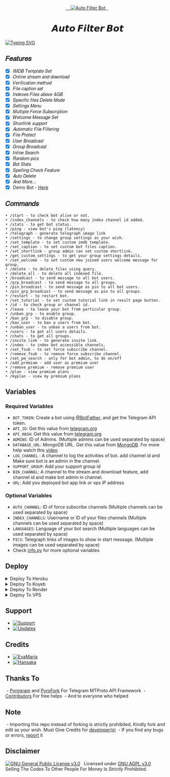 <p align="center">
  <a href="https://github.com/HA-Bots/Auto-Filter-Bot">
    <img src="https://graph.org/file/a66dbf46acf369e26d48a.jpg" alt="Auto Filter Bot">
  </a>
</p>
<h1 align="center">
  <b>𝘼𝙪𝙩𝙤 𝙁𝙞𝙡𝙩𝙚𝙧 𝘽𝙤𝙩</b>
</h1>

[![Typing SVG](https://readme-typing-svg.herokuapp.com/?lines=𝑊𝑒𝑙𝑐𝑜𝑚𝑒!;𝐶𝑟𝑒𝑎𝑡𝑒𝑑+𝑏𝑦+@HA_Bots;𝐴+𝑠𝑖𝑚𝑝𝑙𝑒+𝑎𝑛𝑑+𝑝𝑜𝑤𝑒𝑟𝑓𝑢𝑙+𝐵𝑜𝑡!;𝐼𝑛𝑑𝑒𝑥𝑒𝑠+𝐹𝑖𝑙𝑒𝑠+𝑎𝑏𝑜𝑣𝑒+4𝐺𝐵)](https://github.com/HA-Bots/Auto-Filter-Bot)

## 𝐹𝑒𝑎𝑡𝑢𝑟𝑒𝑠
- [x] 𝐼𝑀𝐷𝐵 𝑇𝑒𝑚𝑝𝑙𝑎𝑡𝑒 𝑆𝑒𝑡
- [x] 𝑂𝑛𝑙𝑖𝑛𝑒 𝑠𝑡𝑟𝑒𝑎𝑚 𝑎𝑛𝑑 𝑑𝑜𝑤𝑛𝑙𝑜𝑎𝑑
- [x] 𝑉𝑒𝑟𝑖𝑓𝑖𝑐𝑎𝑡𝑖𝑜𝑛 𝑚𝑒𝑡ℎ𝑜𝑑
- [x] 𝐹𝑖𝑙𝑒 𝑐𝑎𝑝𝑡𝑖𝑜𝑛 𝑠𝑒𝑡
- [x] 𝐼𝑛𝑑𝑒𝑥𝑒𝑠 𝐹𝑖𝑙𝑒𝑠 𝑎𝑏𝑜𝑣𝑒 4𝐺𝐵
- [x] 𝑆𝑝𝑒𝑐𝑖𝑓𝑖𝑐 𝑓𝑖𝑙𝑒𝑠 𝐷𝑒𝑙𝑒𝑡𝑒 𝑀𝑜𝑑𝑒
- [x] 𝑆𝑒𝑡𝑡𝑖𝑛𝑔𝑠 𝑀𝑒𝑛𝑢
- [x] 𝑀𝑢𝑙𝑡𝑖𝑝𝑙𝑒 𝐹𝑜𝑟𝑐𝑒 𝑆𝑢𝑏𝑠𝑐𝑟𝑖𝑝𝑡𝑖𝑜𝑛
- [x] 𝑊𝑒𝑙𝑐𝑜𝑚𝑒 𝑀𝑒𝑠𝑠𝑎𝑔𝑒 𝑆𝑒𝑡
- [x] 𝑆ℎ𝑜𝑟𝑡𝑙𝑖𝑛𝑘 𝑠𝑢𝑝𝑝𝑜𝑟𝑡
- [x] 𝐴𝑢𝑡𝑜𝑚𝑎𝑡𝑖𝑐 𝐹𝑖𝑙𝑒 𝐹𝑖𝑙𝑡𝑒𝑟𝑖𝑛𝑔
- [x] 𝐹𝑖𝑙𝑒 𝑃𝑟𝑜𝑡𝑒𝑐𝑡
- [x] 𝑈𝑠𝑒𝑟 𝐵𝑟𝑜𝑎𝑑𝑐𝑎𝑠𝑡
- [x] 𝐺𝑟𝑜𝑢𝑝 𝐵𝑟𝑜𝑎𝑑𝑐𝑎𝑠𝑡
- [x] 𝐼𝑛𝑙𝑖𝑛𝑒 𝑆𝑒𝑎𝑟𝑐ℎ
- [x] 𝑅𝑎𝑛𝑑𝑜𝑚 𝑝𝑖𝑐𝑠
- [x] 𝐵𝑜𝑡 𝑆𝑡𝑎𝑡𝑠
- [x] 𝑆𝑝𝑒𝑙𝑙𝑖𝑛𝑔 𝐶ℎ𝑒𝑐𝑘 𝐹𝑒𝑎𝑡𝑢𝑟𝑒
- [x] 𝐴𝑢𝑡𝑜 𝐷𝑒𝑙𝑒𝑡𝑒
- [x] 𝐴𝑛𝑑 𝑀𝑜𝑟𝑒...
- [x] Demo Bot - <a href=https://t.me/HA_Auto_Filter_Test_Bot>Here</a>

## 𝐶𝑜𝑚𝑚𝑎𝑛𝑑𝑠
```
• /start - to check bot alive or not.
• /index_channels - to check how many index channel id added.
• /stats - to get bot status.
• /ping - view bot's ping (latency)
• /telegraph - generate telegraph image link
• /settings - to change group settings as your wish.
• /set_template - to set custom imdb template.
• /set_caption - to set custom bot files caption.
• /set_shortlink - group admin can set custom shortlink.
• /get_custom_settings - to get your group settings details.
• /set_welcome - to set custom new joined users welcome message for group.
• /delete - to delete files using query.
• /delete_all - to delete all indexed file.
• /broadcast - to send message to all bot users.
• /grp_broadcast - to send message to all groups.
• /pin_broadcast - to send message as pin to all bot users.
• /pin_grp_broadcast - to send message as pin to all groups.
• /restart - to restart bot.
• /set_tutorial - to set custom tutorial link in result page button.
• /id - to check group or channel id.
• /leave - to leave your bot from particular group.
• /unban_grp - to enable group.
• /ban_grp - to disable group.
• /ban_user - to ban a users from bot.
• /unban_user - to unban a users from bot.
• /users - to get all users details.
• /chats - to get all groups.
• /invite_link - to generate invite link.
• /index - to index bot accessible channels.
• /set_fsub - to set force subscribe channel.
• /remove_fsub - to remove force subscribe channel.
• /set_pm_search - only for bot admin, to do on/off
• /add_premium - add user as premium user
• /remove_premium - remove premium user
• /plan - view premium plans
• /myplan - view my premium plans
```

## Variables
### Required Variables
* `BOT_TOKEN`: Create a bot using [@BotFather](https://telegram.dog/BotFather), and get the Telegram API token.
* `API_ID`: Get this value from [telegram.org](https://my.telegram.org/apps)
* `API_HASH`: Get this value from [telegram.org](https://my.telegram.org/apps)
* `ADMINS`: ID of Admins. (Multiple admins can be used separated by space)
* `DATABASE_URL`: MongoDB URL. Get this value from [MongoDB](https://www.mongodb.com). For more help watch this [video](https://youtu.be/1G1XwEOnxxo)
* `LOG_CHANNEL` : A channel to log the activities of bot. add channel id and Make sure bot is an admin in the channel.
* `SUPPORT_GROUP`: Add your support group id
* `BIN_CHANNEL`: A channel to the stream and download feature, add channel id and make bot admin in channel.
* `URL`: Add you deployed bot app link or vps IP address
### Optional Variables
* `AUTH_CHANNEL`: ID of force subscribe channels (Multiple channels can be used separated by space)
* `INDEX_CHANNELS`: Username or ID of your files channels (Multiple channels can be used separated by space)
* `LANGUAGES`: Language of your bot search (Multiple languages can be used separated by space)
* `PICS`: Telegraph links of images to show in start message. (Multiple images can be used separated by space)
* Check [info.py](https://github.com/HA-Bots/Auto-Filter-Bot/blob/main/info.py) for more optional variables


## Deploy
<details><summary>Deploy To Heroku</summary>
<br>
• Connect repo to heroku app
<br>
<br>
• Then click deploy button
</details>

<details><summary>Deploy To Koyeb</summary>
<br>
Use these commands:
<br>
<br>
• Build Command: <code>pip3 install -U -r requirements.txt</code>
<br>
<br>
• Start Command: <code>python3 bot.py</code>
</details>

<details><summary>Deploy To Render</summary>
<br>
Use these commands:
<br>
<br>
• Build Command: <code>pip3 install -U -r requirements.txt</code>
<br>
<br>
• Start Command: <code>python3 bot.py</code>
</details>

<details><summary>Deploy To VPS</summary>
<br>
• Build the Docker Image: <code>sudo docker build -t auto-filter-bot .</code>
<br>
<br>
• Run the Docker Container as Web App: <code>sudo docker run -d -p 80:80 --name Auto-Filter-Bot auto-filter-bot</code>
</details>

## Support
* [![Support](https://img.shields.io/static/v1?label=Support&message=Group&color=critical)](https://t.me/HA_Bots_Support)
* [![Updates](https://img.shields.io/static/v1?label=Updates&message=Channel&color=critical)](https://t.me/HA_Bots)

## Credits 
* [![EvaMaria](https://img.shields.io/static/v1?label=EvaMaria&message=Developers&color=critical)](https://t.me/TeamEvamaria)
* [![Hansaka](https://img.shields.io/static/v1?label=Hansaka&message=TG&color=critical)](https://t.me/Hansaka_Anuhas)

## Thanks To
 - [Pyrogram](https://github.com/pyrogram/pyrogram) and [PyroFork](https://github.com/Mayuri-Chan/pyrofork) For Telegram MTProto API Framework
 - [Contributors](https://github.com/HA-Bots/Auto-Filter-Bot/graphs/contributors) For free helps
 - And to everyone who helped

## Note
 - Importing this repo instead of forking is strictly prohibited, Kindly fork and edit as your wish. Must Give Credits for [developer(s)](https://t.me/HA_Bots)
 - If you find any bugs or errors, [report](https://t.me/HA_Bots_Support) it

## Disclaimer
[![GNU General Public License v3.0](https://www.gnu.org/graphics/gplv3-with-text-136x68.png)](https://www.gnu.org/licenses/agpl-3.0.en.html#header)  
Licensed under [GNU AGPL v3.0](https://github.com/HA-Bots/Auto-Filter-Bot/blob/main/LICENSE)
Selling The Codes To Other People For Money Is *Strictly Prohibited*.
